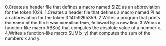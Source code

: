 0.Creates a header file that defines a macro named SIZE as an abbreviation for the token 1024.
1.Creates a header file that defines a macro named PI as an abbreviation for the token 3.14159265359.
2.Writes a program that prints the name of the file it was compiled from, followed by a new line.
3.Writes a function-like macro ABS(x) that computes the absolute value of a number x.
4.Writes a function-like macro SUM(x, y) that computes the sum of the numbers x and y.
